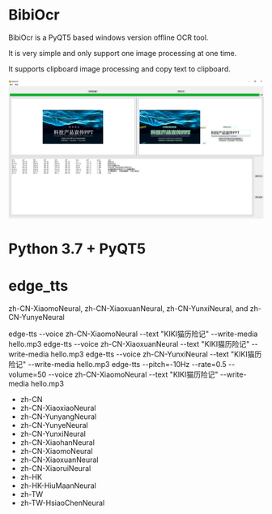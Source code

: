 # BibiOcr

BibiOcr is a PyQT5 based windows version offline OCR tool. 

It is very simple and only support one image processing at one time. 

It supports clipboard image processing and copy text to clipboard. 

![](bibocr_demo.png)

# Python 3.7 + PyQT5

# edge_tts

zh-CN-XiaomoNeural, zh-CN-XiaoxuanNeural, zh-CN-YunxiNeural, and zh-CN-YunyeNeural

edge-tts --voice zh-CN-XiaomoNeural --text "KIKI猫历险记" --write-media hello.mp3
edge-tts --voice zh-CN-XiaoxuanNeural --text "KIKI猫历险记" --write-media hello.mp3
edge-tts --voice zh-CN-YunxiNeural --text "KIKI猫历险记" --write-media hello.mp3
edge-tts --pitch=-10Hz --rate=0.5  --volume=50 --voice  zh-CN-XiaomoNeural --text "KIKI猫历险记" --write-media hello.mp3

- zh-CN
- zh-CN-XiaoxiaoNeural
- zh-CN-YunyangNeural
- zh-CN-YunyeNeural
- zh-CN-YunxiNeural
- zh-CN-XiaohanNeural
- zh-CN-XiaomoNeural
- zh-CN-XiaoxuanNeural
- zh-CN-XiaoruiNeural
- zh-HK
- zh-HK-HiuMaanNeural
- zh-TW
- zh-TW-HsiaoChenNeural
